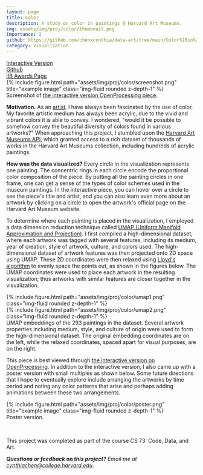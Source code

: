```yaml
---
layout: page
title: Color
description: A study on color in paintings @ Harvard Art Museums.
img: assets/img/proj/color/thumbnail.png
importance: 2
github: https://github.com/chenxcynthia/data-art/tree/main/Color%20in%20Paintings
category: visualization
---
```


<div class = "projheader">
    <div class="links"><a href='https://openprocessing.org/sketch/1787722' class="btn z-depth-0" role="button">Interactive Version</a></div>
    <div class="links"><a href='https://github.com/chenxcynthia/data-art/tree/main/Color%20in%20Paintings' class="btn z-depth-0" role="button"> <i class="fab fa-github gh-icon"></i> Github</a></div>
    <div class="links"><a href='https://www.informationisbeautifulawards.com/showcase/6499-composition-of-color-in-museum-paintings' class="btn z-depth-0" role="button">IIB Awards Page</a></div>
</div>

<div class="row justify-content-sm-center">
    <div class="col-sm-12 mt-3 mt-md-0">
        {% include figure.html path="assets/img/proj/color/screenshot.png" title="example image" class="img-fluid rounded z-depth-1" %}
    </div>
</div>
<div class="caption">
    Screenshot of <a href="https://openprocessing.org/sketch/1787722">the interactive version OpenProcessing piece</a>.
</div>

**Motivation.**
As an <a href="https://20cynthiac.wixsite.com/mysite/portfolio">artist</a>, I have always been fascinated by the use of color. My favorite artistic medium has always been acrylic, due to the vivid and vibrant colors it is able to convey. I wondered, "would it be possible to somehow convey the beautiful diversity of colors found in various artworks?" When approaching this project, I stumbled upon the <a href="https://harvardartmuseums.org/collections/api">Harvard Art Museums API</a>, which granted access to a rich dataset of thousands of works in the Harvard Art Museums collection, including hundreds of acrylic paintings.

**How was the data visualized?** Every circle in the visualization represents one painting. The concentric rings in each circle encode the proportional color composition of the piece. By putting all the painting circles in one frame, one can get a sense of the types of color schemes used in the museum paintings. In the interactive piece, you can hover over a circle to see the piece's title and artist, and you can also learn even more about an artwork by clicking on a circle to open the artwork's official page on the Harvard Art Museum website.

To determine where each painting is placed in the visualization, I employed a data dimension reduction technique called <a href="https://github.com/lmcinnes/umap">UMAP (Uniform Manifold Approximation and Projection)</a>. I first compiled a high-dimensional dataset, where each artwork was tagged with several features, including its medium, year of creation, style of artwork, culture, and colors used. The high-dimensional dataset of artwork features was then projected onto 2D space using UMAP. These 2D coordinates were then relaxed using <a href="https://www.wikiwand.com/en/Lloyd%27s_algorithm">Lloyd's algorithm</a> to evenly space the points out, as shown in the figures below. The UMAP coordinates were used to place each artwork in the resulting visualization; thus artworks with similar features are closer together in the visualization.

<div class="row justify-content-sm-center">
    <div class="col-sm-6 mt-3 mt-md-0">
        {% include figure.html path="assets/img/proj/color/umap1.png" class="img-fluid rounded z-depth-1" %}
    </div>
    <div class="col-sm-6 mt-3 mt-md-0">
        {% include figure.html path="assets/img/proj/color/umap2.png" class="img-fluid rounded z-depth-1" %}
    </div>
</div>
<div class="caption">
    UMAP embeddings of the 293 paintings in the dataset. Several artwork properties including medium, style, and culture of origin were used to form the high-dimensional dataset. The original embedding coordinates are on the left, while the relaxed coordinates, spaced apart for visual purposes, are on the right.
</div>


This piece is best viewed through <a href="https://openprocessing.org/sketch/1787722">the interactive version on OpenProcessing</a>. In addition to the interactive version, I also came up with a poster version with small multiples as shown below. Some future directions that I hope to eventually explore include arranging the artworks by time period and noting any color patterns that arise and perhaps adding animations between these two arrangements.


<div class="row justify-content-sm-center">
    <div class="col-sm-6 mt-3 mt-md-0">
        {% include figure.html path="assets/img/proj/color/poster.png" title="example image" class="img-fluid rounded z-depth-1" %}
    </div>
</div>
<div class="caption">
    Poster version.
</div>


&#8202;

This project was completed as part of the course CS 73: Code, Data, and Art. 

<i> **Questions or feedback on this project?** Email me at cynthiachen@college.harvard.edu.</i>

&#8202;
